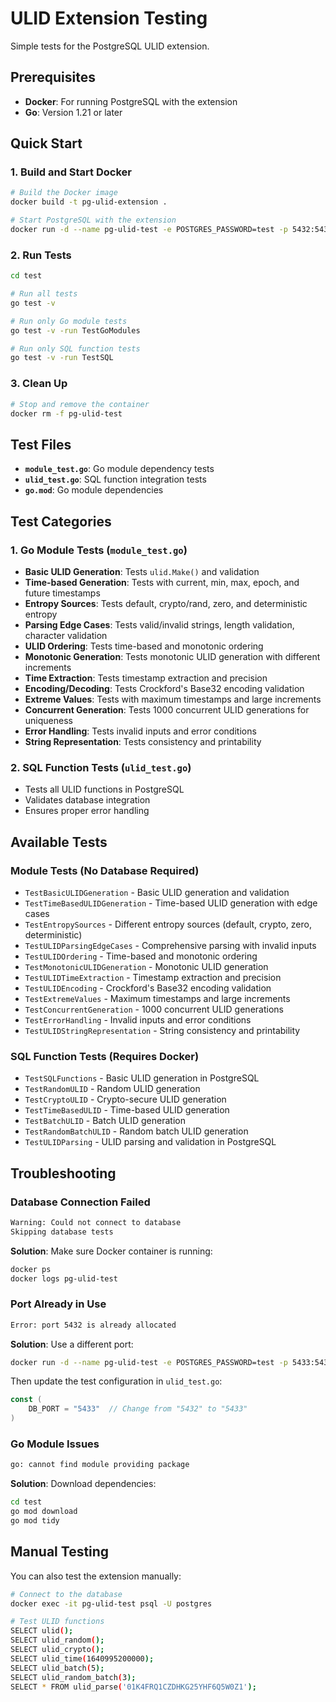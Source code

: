 # ULID Extension Testing

Simple tests for the PostgreSQL ULID extension.

## Prerequisites

- **Docker**: For running PostgreSQL with the extension
- **Go**: Version 1.21 or later

## Quick Start

### 1. Build and Start Docker

```bash
# Build the Docker image
docker build -t pg-ulid-extension .

# Start PostgreSQL with the extension
docker run -d --name pg-ulid-test -e POSTGRES_PASSWORD=test -p 5432:5432 pg-ulid-extension
```

### 2. Run Tests

```bash
cd test

# Run all tests
go test -v

# Run only Go module tests
go test -v -run TestGoModules

# Run only SQL function tests  
go test -v -run TestSQL
```

### 3. Clean Up

```bash
# Stop and remove the container
docker rm -f pg-ulid-test
```

## Test Files

- **`module_test.go`**: Go module dependency tests
- **`ulid_test.go`**: SQL function integration tests  
- **`go.mod`**: Go module dependencies

## Test Categories

### 1. Go Module Tests (`module_test.go`)

- **Basic ULID Generation**: Tests `ulid.Make()` and validation
- **Time-based Generation**: Tests with current, min, max, epoch, and future timestamps
- **Entropy Sources**: Tests default, crypto/rand, zero, and deterministic entropy
- **Parsing Edge Cases**: Tests valid/invalid strings, length validation, character validation
- **ULID Ordering**: Tests time-based and monotonic ordering
- **Monotonic Generation**: Tests monotonic ULID generation with different increments
- **Time Extraction**: Tests timestamp extraction and precision
- **Encoding/Decoding**: Tests Crockford's Base32 encoding validation
- **Extreme Values**: Tests with maximum timestamps and large increments
- **Concurrent Generation**: Tests 1000 concurrent ULID generations for uniqueness
- **Error Handling**: Tests invalid inputs and error conditions
- **String Representation**: Tests consistency and printability

### 2. SQL Function Tests (`ulid_test.go`)

- Tests all ULID functions in PostgreSQL
- Validates database integration
- Ensures proper error handling

## Available Tests

### Module Tests (No Database Required)

- `TestBasicULIDGeneration` - Basic ULID generation and validation
- `TestTimeBasedULIDGeneration` - Time-based ULID generation with edge cases
- `TestEntropySources` - Different entropy sources (default, crypto, zero, deterministic)
- `TestULIDParsingEdgeCases` - Comprehensive parsing with invalid inputs
- `TestULIDOrdering` - Time-based and monotonic ordering
- `TestMonotonicULIDGeneration` - Monotonic ULID generation
- `TestULIDTimeExtraction` - Timestamp extraction and precision
- `TestULIDEncoding` - Crockford's Base32 encoding validation
- `TestExtremeValues` - Maximum timestamps and large increments
- `TestConcurrentGeneration` - 1000 concurrent ULID generations
- `TestErrorHandling` - Invalid inputs and error conditions
- `TestULIDStringRepresentation` - String consistency and printability

### SQL Function Tests (Requires Docker)

- `TestSQLFunctions` - Basic ULID generation in PostgreSQL
- `TestRandomULID` - Random ULID generation
- `TestCryptoULID` - Crypto-secure ULID generation
- `TestTimeBasedULID` - Time-based ULID generation
- `TestBatchULID` - Batch ULID generation
- `TestRandomBatchULID` - Random batch ULID generation
- `TestULIDParsing` - ULID parsing and validation in PostgreSQL

## Troubleshooting

### Database Connection Failed

```bash
Warning: Could not connect to database
Skipping database tests
```

**Solution**: Make sure Docker container is running:

```bash
docker ps
docker logs pg-ulid-test
```

### Port Already in Use

```bash
Error: port 5432 is already allocated
```

**Solution**: Use a different port:

```bash
docker run -d --name pg-ulid-test -e POSTGRES_PASSWORD=test -p 5433:5432 pg-ulid-extension
```

Then update the test configuration in `ulid_test.go`:

```go
const (
    DB_PORT = "5433"  // Change from "5432" to "5433"
)
```

### Go Module Issues

```bash
go: cannot find module providing package
```

**Solution**: Download dependencies:

```bash
cd test
go mod download
go mod tidy
```

## Manual Testing

You can also test the extension manually:

```bash
# Connect to the database
docker exec -it pg-ulid-test psql -U postgres

# Test ULID functions
SELECT ulid();
SELECT ulid_random();
SELECT ulid_crypto();
SELECT ulid_time(1640995200000);
SELECT ulid_batch(5);
SELECT ulid_random_batch(3);
SELECT * FROM ulid_parse('01K4FRQ1CZDHKG25YHF6Q5W0Z1');
```
